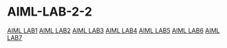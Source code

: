 # AIML-LAB-2-2
[AIML LAB1](https://github.com/PranathiCheruvupalli/AIML-LAB-2-2/blob/main/AIML-LAB-01.ipynb)
[AIML LAB2](https://github.com/PranathiCheruvupalli/AIML-LAB-2-2/blob/main/AIML-LAB-02.ipynb)
[AIML LAB3](https://github.com/PranathiCheruvupalli/AIML-LAB-2-2/blob/main/AIML-LAB-03.ipynb)
[AIML LAB4](https://github.com/PranathiCheruvupalli/AIML-LAB-2-2/blob/main/AIML-LAB-04.ipynb)
[AIML LAB5](https://github.com/PranathiCheruvupalli/AIML-LAB-2-2/blob/main/AIML-LAB-05.ipynb)
[AIML LAB6]()
[AIML LAB7]()
